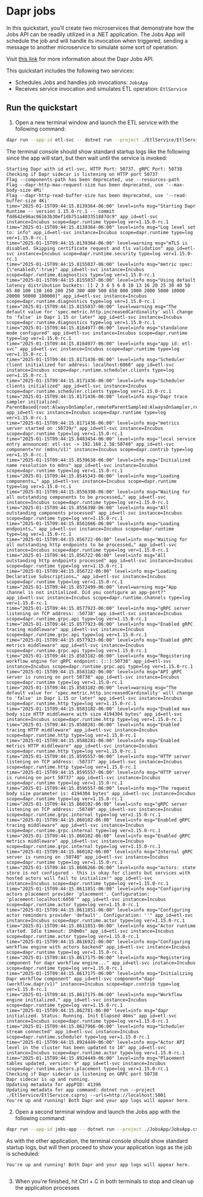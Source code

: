 ﻿# Dapr jobs

In this quickstart, you'll create two microservices that demonstrate how the Jobs API can be readily utilized in 
a .NET application. The Jobs App will schedule the job and will handle its invocation when triggered, sending a 
message to another microservice to simulate some sort of operation.

Visit [this link](https://docs.dapr.io/developing-applications/building-blocks/jobs/jobs-overview/) for more
information about the Dapr Jobs API.

This quickstart includes the following two services:
- Schedules Jobs and handles job invocations: `JobsApp`
- Receives service invocation and simulates ETL operation: `EtlService`

## Run the quickstart
1. Open a new terminal window and launch the ETL service with the following command:

<!-- STEP
name: Run ETL service
expected_stdout_lines:
  - 'Starting Dapr with id etl-svc.'
  - 'Updating metadata for app command: dotnet run --project ./EtlService/EtlService.csproj --urls=http://localhost:5001'
  - 'You're up and running! Both Dapr and your app logs will appear here.'
output_match_mode: substring
match_order: none
background: true
sleep: 15
timeout_seconds: 45
-->

```bash
dapr run --app-id etl-svc -- dotnet run --project ./EtlService/EtlService.csproj --urls=http://localhost:5001
```
The terminal console should show standard startup logs like the following since the app will start, but then wait until 
the service is invoked:

```text
Starting Dapr with id etl-svc. HTTP Port: 50737. gRPC Port: 50738
Checking if Dapr sidecar is listening on HTTP port 50737
Flag --components-path has been deprecated, use --resources-path
Flag --dapr-http-max-request-size has been deprecated, use '--max-body-size 4Mi'
Flag --dapr-http-read-buffer-size has been deprecated, use '--read-buffer-size 4Ki'
time="2025-01-15T09:44:15.8139364-06:00" level=info msg="Starting Dapr Runtime -- version 1.15.0-rc.1 -- commit fdd642e96ac06163b30ef1db751a403351887dc9" app_id=etl-svc instance=Incubus scope=dapr.runtime type=log ver=1.15.0-rc.1
time="2025-01-15T09:44:15.8139364-06:00" level=info msg="Log level set to: info" app_id=etl-svc instance=Incubus scope=dapr.runtime type=log ver=1.15.0-rc.1
time="2025-01-15T09:44:15.8139364-06:00" level=warning msg="mTLS is disabled. Skipping certificate request and tls validation" app_id=etl-svc instance=Incubus scope=dapr.runtime.security type=log ver=1.15.0-rc.1
time="2025-01-15T09:44:15.8155037-06:00" level=info msg="metric spec: {\"enabled\":true}" app_id=etl-svc instance=Incubus scope=dapr.runtime.diagnostics type=log ver=1.15.0-rc.1
time="2025-01-15T09:44:15.8155037-06:00" level=info msg="Using default latency distribution buckets: [1 2 3 4 5 6 8 10 13 16 20 25 30 40 50 65 80 100 130 160 200 250 300 400 500 650 800 1000 2000 5000 10000 20000 50000 100000]" app_id=etl-svc instance=Incubus scope=dapr.runtime.diagnostics type=log ver=1.15.0-rc.1
time="2025-01-15T09:44:15.8155037-06:00" level=warning msg="The default value for 'spec.metric.http.increasedCardinality' will change to 'false' in Dapr 1.15 or later" app_id=etl-svc instance=Incubus scope=dapr.runtime.diagnostics type=log ver=1.15.0-rc.1
time="2025-01-15T09:44:15.8164977-06:00" level=info msg="standalone mode configured" app_id=etl-svc instance=Incubus scope=dapr.runtime type=log ver=1.15.0-rc.1
time="2025-01-15T09:44:15.8164977-06:00" level=info msg="app id: etl-svc" app_id=etl-svc instance=Incubus scope=dapr.runtime type=log ver=1.15.0-rc.1
time="2025-01-15T09:44:15.8171436-06:00" level=info msg="Scheduler client initialized for address: localhost:6060" app_id=etl-svc instance=Incubus scope=dapr.runtime.scheduler.clients type=log ver=1.15.0-rc.1
time="2025-01-15T09:44:15.8171436-06:00" level=info msg="Scheduler clients initialized" app_id=etl-svc instance=Incubus scope=dapr.runtime.scheduler.clients type=log ver=1.15.0-rc.1
time="2025-01-15T09:44:15.8171436-06:00" level=info msg="Dapr trace sampler initialized: ParentBased{root:AlwaysOnSampler,remoteParentSampled:AlwaysOnSampler,remoteParentNotSampled:AlwaysOffSampler,localParentSampled:AlwaysOnSampler,localParentNotSampled:AlwaysOffSampler}" app_id=etl-svc instance=Incubus scope=dapr.runtime type=log ver=1.15.0-rc.1
time="2025-01-15T09:44:15.8171436-06:00" level=info msg="metrics server started on :50739/" app_id=etl-svc instance=Incubus scope=dapr.runtime type=log ver=1.15.0-rc.1
time="2025-01-15T09:44:15.8483454-06:00" level=info msg="local service entry announced: etl-svc -> 192.168.2.38:50740" app_id=etl-svc component="nr (mdns/v1)" instance=Incubus scope=dapr.contrib type=log ver=1.15.0-rc.1
time="2025-01-15T09:44:15.8539638-06:00" level=info msg="Initialized name resolution to mdns" app_id=etl-svc instance=Incubus scope=dapr.runtime type=log ver=1.15.0-rc.1
time="2025-01-15T09:44:15.8545343-06:00" level=info msg="Loading components…" app_id=etl-svc instance=Incubus scope=dapr.runtime type=log ver=1.15.0-rc.1
time="2025-01-15T09:44:15.8556398-06:00" level=info msg="Waiting for all outstanding components to be processed…" app_id=etl-svc instance=Incubus scope=dapr.runtime type=log ver=1.15.0-rc.1
time="2025-01-15T09:44:15.8556398-06:00" level=info msg="All outstanding components processed" app_id=etl-svc instance=Incubus scope=dapr.runtime type=log ver=1.15.0-rc.1
time="2025-01-15T09:44:15.8561666-06:00" level=info msg="Loading endpoints…" app_id=etl-svc instance=Incubus scope=dapr.runtime type=log ver=1.15.0-rc.1
time="2025-01-15T09:44:15.856722-06:00" level=info msg="Waiting for all outstanding http endpoints to be processed…" app_id=etl-svc instance=Incubus scope=dapr.runtime type=log ver=1.15.0-rc.1
time="2025-01-15T09:44:15.856722-06:00" level=info msg="All outstanding http endpoints processed" app_id=etl-svc instance=Incubus scope=dapr.runtime type=log ver=1.15.0-rc.1
time="2025-01-15T09:44:15.856722-06:00" level=info msg="Loading Declarative Subscriptions…" app_id=etl-svc instance=Incubus scope=dapr.runtime type=log ver=1.15.0-rc.1
time="2025-01-15T09:44:15.8572499-06:00" level=warning msg="App channel is not initialized. Did you configure an app-port?" app_id=etl-svc instance=Incubus scope=dapr.runtime.channels type=log ver=1.15.0-rc.1
time="2025-01-15T09:44:15.8577923-06:00" level=info msg="gRPC server listening on TCP address: :50738" app_id=etl-svc instance=Incubus scope=dapr.runtime.grpc.api type=log ver=1.15.0-rc.1
time="2025-01-15T09:44:15.8577923-06:00" level=info msg="Enabled gRPC tracing middleware" app_id=etl-svc instance=Incubus scope=dapr.runtime.grpc.api type=log ver=1.15.0-rc.1
time="2025-01-15T09:44:15.8577923-06:00" level=info msg="Enabled gRPC metrics middleware" app_id=etl-svc instance=Incubus scope=dapr.runtime.grpc.api type=log ver=1.15.0-rc.1
time="2025-01-15T09:44:15.8583182-06:00" level=info msg="Registering workflow engine for gRPC endpoint: [::]:50738" app_id=etl-svc instance=Incubus scope=dapr.runtime.grpc.api type=log ver=1.15.0-rc.1
time="2025-01-15T09:44:15.8583182-06:00" level=info msg="API gRPC server is running on port 50738" app_id=etl-svc instance=Incubus scope=dapr.runtime type=log ver=1.15.0-rc.1
time="2025-01-15T09:44:15.8583182-06:00" level=warning msg="The default value for 'spec.metric.http.increasedCardinality' will change to 'false' in Dapr 1.15 or later" app_id=etl-svc instance=Incubus scope=dapr.runtime.http type=log ver=1.15.0-rc.1
time="2025-01-15T09:44:15.8583182-06:00" level=info msg="Enabled max body size HTTP middleware with size 4194304 bytes" app_id=etl-svc instance=Incubus scope=dapr.runtime.http type=log ver=1.15.0-rc.1
time="2025-01-15T09:44:15.8588281-06:00" level=info msg="Enabled tracing HTTP middleware" app_id=etl-svc instance=Incubus scope=dapr.runtime.http type=log ver=1.15.0-rc.1
time="2025-01-15T09:44:15.8588281-06:00" level=info msg="Enabled metrics HTTP middleware" app_id=etl-svc instance=Incubus scope=dapr.runtime.http type=log ver=1.15.0-rc.1
time="2025-01-15T09:44:15.8595557-06:00" level=info msg="HTTP server listening on TCP address: :50737" app_id=etl-svc instance=Incubus scope=dapr.runtime.http type=log ver=1.15.0-rc.1
time="2025-01-15T09:44:15.8595557-06:00" level=info msg="HTTP server is running on port 50737" app_id=etl-svc instance=Incubus scope=dapr.runtime type=log ver=1.15.0-rc.1
time="2025-01-15T09:44:15.8595557-06:00" level=info msg="The request body size parameter is: 4194304 bytes" app_id=etl-svc instance=Incubus scope=dapr.runtime type=log ver=1.15.0-rc.1
time="2025-01-15T09:44:15.860102-06:00" level=info msg="gRPC server listening on TCP address: :50740" app_id=etl-svc instance=Incubus scope=dapr.runtime.grpc.internal type=log ver=1.15.0-rc.1
time="2025-01-15T09:44:15.860102-06:00" level=info msg="Enabled gRPC tracing middleware" app_id=etl-svc instance=Incubus scope=dapr.runtime.grpc.internal type=log ver=1.15.0-rc.1
time="2025-01-15T09:44:15.860102-06:00" level=info msg="Enabled gRPC metrics middleware" app_id=etl-svc instance=Incubus scope=dapr.runtime.grpc.internal type=log ver=1.15.0-rc.1
time="2025-01-15T09:44:15.860102-06:00" level=info msg="Internal gRPC server is running on :50740" app_id=etl-svc instance=Incubus scope=dapr.runtime type=log ver=1.15.0-rc.1
time="2025-01-15T09:44:15.8606266-06:00" level=info msg="actors: state store is not configured - this is okay for clients but services with hosted actors will fail to initialize!" app_id=etl-svc instance=Incubus scope=dapr.runtime type=log ver=1.15.0-rc.1
time="2025-01-15T09:44:15.8611851-06:00" level=info msg="Configuring actors placement provider 'placement'. Configuration: 'placement:localhost:6050'" app_id=etl-svc instance=Incubus scope=dapr.runtime.actor type=log ver=1.15.0-rc.1
time="2025-01-15T09:44:15.8611851-06:00" level=info msg="Configuring actor reminders provider 'default'. Configuration: ''" app_id=etl-svc instance=Incubus scope=dapr.runtime.actor type=log ver=1.15.0-rc.1
time="2025-01-15T09:44:15.8611851-06:00" level=info msg="Actor runtime started. Idle timeout: 1h0m0s" app_id=etl-svc instance=Incubus scope=dapr.runtime.actor type=log ver=1.15.0-rc.1
time="2025-01-15T09:44:15.8616921-06:00" level=info msg="Configuring workflow engine with actors backend" app_id=etl-svc instance=Incubus scope=dapr.runtime type=log ver=1.15.0-rc.1
time="2025-01-15T09:44:15.8617175-06:00" level=info msg="Registering component for dapr workflow engine..." app_id=etl-svc instance=Incubus scope=dapr.runtime type=log ver=1.15.0-rc.1
time="2025-01-15T09:44:15.8617175-06:00" level=info msg="Initializing Dapr workflow component" app_id=etl-svc component="dapr (workflow.dapr/v1)" instance=Incubus scope=dapr.contrib type=log ver=1.15.0-rc.1
time="2025-01-15T09:44:15.8617175-06:00" level=info msg="Workflow engine initialized." app_id=etl-svc instance=Incubus scope=dapr.runtime type=log ver=1.15.0-rc.1
time="2025-01-15T09:44:15.862781-06:00" level=info msg="dapr initialized. Status: Running. Init Elapsed 46ms" app_id=etl-svc instance=Incubus scope=dapr.runtime type=log ver=1.15.0-rc.1
time="2025-01-15T09:44:15.8627966-06:00" level=info msg="Scheduler stream connected" app_id=etl-svc instance=Incubus scope=dapr.runtime.scheduler type=log ver=1.15.0-rc.1
time="2025-01-15T09:44:15.8924449-06:00" level=info msg="Actor API level in the cluster has been updated to 10" app_id=etl-svc instance=Incubus scope=dapr.runtime.actor type=log ver=1.15.0-rc.1
time="2025-01-15T09:44:15.8924449-06:00" level=info msg="Placement tables updated, version: 9" app_id=etl-svc instance=Incubus scope=dapr.runtime.actors.placement type=log ver=1.15.0-rc.1
Checking if Dapr sidecar is listening on GRPC port 50738
Dapr sidecar is up and running.
Updating metadata for appPID: 41396
Updating metadata for app command: dotnet run --project ./EtlService/EtlService.csproj --urls=http://localhost:5001
You're up and running! Both Dapr and your app logs will appear here.
```

2. Open a second terminal window and launch the Jobs app with the following command:

<!-- STEP
name: Run Jobs App service
expected-stdout_lines:
  - 'Starting Dapr with id job-app.'
  - 'Updating metadata for app command: dotnet run --project ./JobsApp/JobsApp.csproj --urls=http://localhost:5002'
  - 'You're up and running! Both Dapr and your app logs will appear here.'
output_match_mode: substring
match_order: none
background: true
sleep: 15
timeout_seconds: 45
-->

```bash
dapr run --app-id jobs-app -- dotnet run --project ./JobsApp/JobsApp.csproj --urls=http://localhost:5002
```

As with the other application, the terminal console should show standard startup logs, but will then proceed to show your
application logs as the job is scheduled:

```text
You're up and running! Both Dapr and your app logs will appear here.


```

3. When you're finished, hit Ctrl + C in both terminals to stop and clean up the application processes